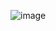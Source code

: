 ![image](https://user-images.githubusercontent.com/67581495/159470554-958621cc-a025-4196-a3d0-b03d7eebc1ec.png)

